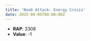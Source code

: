 ```yaml
---
title: 'Noob Attack: Energy Crisis'
date: 2025-08-05T00:00:00Z
---
```

- **RAP**: 3308
- **Value**: -1
